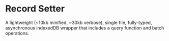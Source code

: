 # Record Setter

A lightweight (~10kb minified, ~30kb verbose), single file, fully-typed, asynchronous indexedDB wrapper that includes a query function and batch operations.